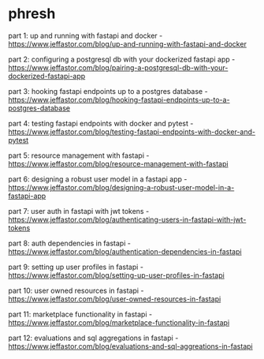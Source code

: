 # phresh

part 1: up and running with fastapi and docker - https://www.jeffastor.com/blog/up-and-running-with-fastapi-and-docker

part 2: configuring a postgresql db with your dockerized fastapi app - https://www.jeffastor.com/blog/pairing-a-postgresql-db-with-your-dockerized-fastapi-app

part 3: hooking fastapi endpoints up to a postgres database - https://www.jeffastor.com/blog/hooking-fastapi-endpoints-up-to-a-postgres-database

part 4: testing fastapi endpoints with docker and pytest - https://www.jeffastor.com/blog/testing-fastapi-endpoints-with-docker-and-pytest

part 5: resource management with fastapi - https://www.jeffastor.com/blog/resource-management-with-fastapi

part 6: designing a robust user model in a fastapi app - https://www.jeffastor.com/blog/designing-a-robust-user-model-in-a-fastapi-app

part 7: user auth in fastapi with jwt tokens - https://www.jeffastor.com/blog/authenticating-users-in-fastapi-with-jwt-tokens

part 8: auth dependencies in fastapi - https://www.jeffastor.com/blog/authentication-dependencies-in-fastapi

part 9: setting up user profiles in fastapi - https://www.jeffastor.com/blog/setting-up-user-profiles-in-fastapi

part 10: user owned resources in fastapi - https://www.jeffastor.com/blog/user-owned-resources-in-fastapi

part 11: marketplace functionality in fastapi - https://www.jeffastor.com/blog/marketplace-functionality-in-fastapi

part 12: evaluations and sql aggregations in fastapi - https://www.jeffastor.com/blog/evaluations-and-sql-aggreations-in-fastapi
